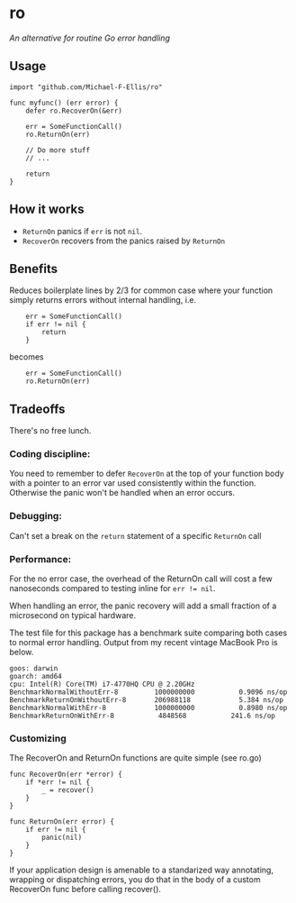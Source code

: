 # ro
*An alternative for routine Go error handling*

## Usage
```
import "github.com/Michael-F-Ellis/ro"

func myfunc() (err error) {
    defer ro.RecoverOn(&err)

    err = SomeFunctionCall()
    ro.ReturnOn(err)

    // Do more stuff
    // ...

    return
}
```

## How it works
- `ReturnOn` panics if `err` is not `nil`.
- `RecoverOn` recovers from the panics raised by `ReturnOn`

## Benefits
Reduces boilerplate lines by 2/3 for common case where your function simply returns errors without
internal handling, i.e.
```
    err = SomeFunctionCall()
    if err != nil {
        return
    }
```
becomes 
```
    err = SomeFunctionCall()
    ro.ReturnOn(err)
```
## Tradeoffs
There's no free lunch.

### Coding discipline: 
You need to remember to defer `RecoverOn` at the top of your function body with a pointer to an error var used consistently within the function. Otherwise the panic won't be handled when an error occurs.
### Debugging:
Can't set a break on the `return` statement of a specific `ReturnOn` call
### Performance:
For the no error case, the overhead of the ReturnOn call will cost a few nanoseconds compared to testing inline for `err != nil`.

When handling an error, the panic recovery will add a small fraction of a microsecond on typical hardware.

The test file for this package has a benchmark suite comparing both cases to normal error handling.  Output from my recent vintage MacBook Pro is below.

```
goos: darwin
goarch: amd64
cpu: Intel(R) Core(TM) i7-4770HQ CPU @ 2.20GHz
BenchmarkNormalWithoutErr-8     	1000000000	         0.9096 ns/op
BenchmarkReturnOnWithoutErr-8   	206988118	         5.384 ns/op
BenchmarkNormalWithErr-8        	1000000000	         0.8980 ns/op
BenchmarkReturnOnWithErr-8      	 4848568	       241.6 ns/op
```

### Customizing
The RecoverOn and ReturnOn functions are quite simple (see ro.go)

```
func RecoverOn(err *error) {
	if *err != nil {
		_ = recover()
	}
}

func ReturnOn(err error) {
	if err != nil {
		panic(nil)
	}
}
```
If your application design is amenable to a standarized way annotating, wrapping or dispatching errors, you do that in the body of a custom RecoverOn func before calling recover().